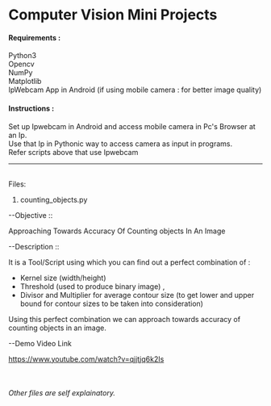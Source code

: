 <h1>Computer Vision Mini Projects </h1>
<h4>Requirements :</h4>
Python3<br>
Opencv<br>
NumPy<br>
Matplotlib<br>
IpWebcam App in Android (if using mobile camera : for better image quality)<br>

<h4>Instructions :</h4>
Set up Ipwebcam in Android and access mobile camera in Pc's Browser at an Ip. <br>
Use that Ip in Pythonic way to access camera as input in programs. <br>
Refer scripts above that use Ipwebcam<br>
<hr>
<br>
Files:

1. counting_objects.py

--Objective :: 

Approaching Towards Accuracy Of Counting objects In An Image

--Description ::

It is a Tool/Script using which you can find out a perfect combination of : 

* Kernel size (width/height) 
* Threshold (used to produce binary image) , 
* Divisor and Multiplier for average contour size (to get lower and upper 
  bound for contour sizes to be taken into consideration)

Using this perfect combination we can approach towards accuracy of counting objects in an image.


--Demo Video Link

https://www.youtube.com/watch?v=qjjtjq6k2Is

<br>
<h6>Other files are self explainatory. </h6>
